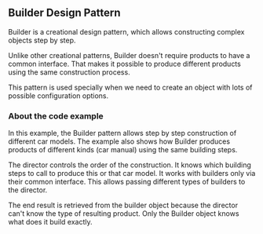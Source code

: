 ## Builder Design Pattern

Builder is a creational design pattern, which allows constructing complex 
objects step by step. 

Unlike other creational patterns, Builder doesn't require products to have a 
common interface. That makes it possible to produce different products using 
the same construction process. 

This pattern is used specially when we need to create an object with lots of 
possible configuration options. 

### About the code example
In this example, the Builder pattern allows step by step construction of 
different car models. The example also shows how Builder produces products of 
different kinds (car manual) using the same building steps. 

The director controls the order of the construction. It knows which building steps
to call to produce this or that car model. It works with builders only via their 
common interface. This allows passing different types of builders to the director. 

The end result is retrieved from the builder object because the director can't 
know the type of resulting product. Only the Builder object knows what does it 
build exactly. 
